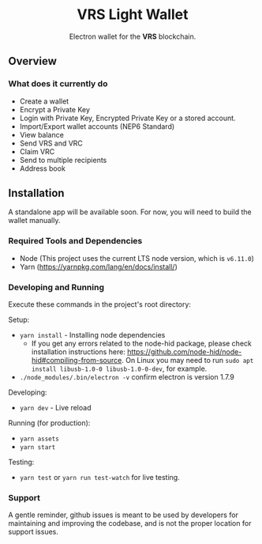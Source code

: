 <h1 align="center">VRS Light Wallet</h1>

<p align="center">
  Electron wallet for the <b>VRS</b> blockchain.
</p>

## Overview

### What does it currently do

* Create a wallet
* Encrypt a Private Key
* Login with Private Key, Encrypted Private Key or a stored account.
* Import/Export wallet accounts (NEP6 Standard)
* View balance
* Send VRS and VRC
* Claim VRC
* Send to multiple recipients
* Address book

## Installation

A standalone app will be available soon. For now, you will need to build the wallet manually.

### Required Tools and Dependencies

* Node (This project uses the current LTS node version, which is `v6.11.0`)
* Yarn (https://yarnpkg.com/lang/en/docs/install/)

### Developing and Running

Execute these commands in the project's root directory:

Setup:

* `yarn install` - Installing node dependencies
  * If you get any errors related to the node-hid package, please check installation instructions here: https://github.com/node-hid/node-hid#compiling-from-source. On Linux you may need to run `sudo apt install libusb-1.0-0 libusb-1.0-0-dev`, for example.
* `./node_modules/.bin/electron -v` confirm electron is version 1.7.9

Developing:

* `yarn dev` - Live reload

Running (for production):

* `yarn assets`
* `yarn start`

Testing:

* `yarn test` or `yarn run test-watch` for live testing.

### Support

A gentle reminder, github issues is meant to be used by developers for maintaining and improving the codebase, and is not the proper location for support issues.
